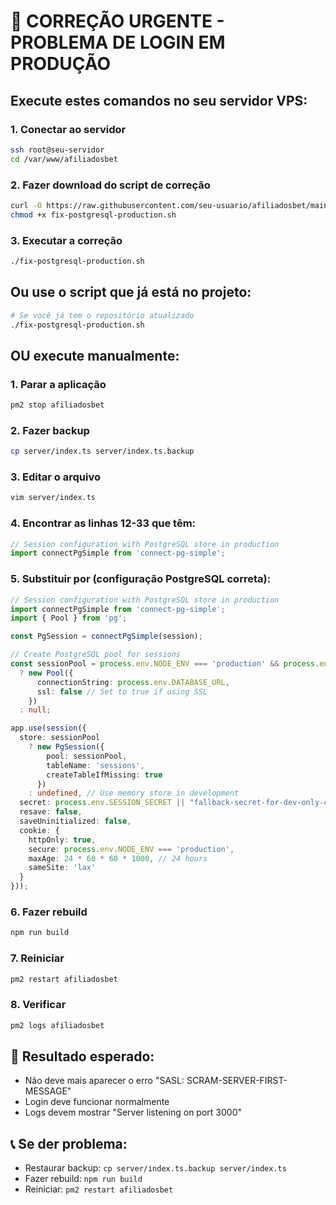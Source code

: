 # 🚨 CORREÇÃO URGENTE - PROBLEMA DE LOGIN EM PRODUÇÃO

## Execute estes comandos no seu servidor VPS:

### 1. Conectar ao servidor
```bash
ssh root@seu-servidor
cd /var/www/afiliadosbet
```

### 2. Fazer download do script de correção
```bash
curl -O https://raw.githubusercontent.com/seu-usuario/afiliadosbet/main/fix-postgresql-production.sh
chmod +x fix-postgresql-production.sh
```

### 3. Executar a correção
```bash
./fix-postgresql-production.sh
```

## Ou use o script que já está no projeto:
```bash
# Se você já tem o repositório atualizado
./fix-postgresql-production.sh
```

## OU execute manualmente:

### 1. Parar a aplicação
```bash
pm2 stop afiliadosbet
```

### 2. Fazer backup
```bash
cp server/index.ts server/index.ts.backup
```

### 3. Editar o arquivo
```bash
vim server/index.ts
```

### 4. Encontrar as linhas 12-33 que têm:
```typescript
// Session configuration with PostgreSQL store in production
import connectPgSimple from 'connect-pg-simple';
```

### 5. Substituir por (configuração PostgreSQL correta):
```typescript
// Session configuration with PostgreSQL store in production
import connectPgSimple from 'connect-pg-simple';
import { Pool } from 'pg';

const PgSession = connectPgSimple(session);

// Create PostgreSQL pool for sessions
const sessionPool = process.env.NODE_ENV === 'production' && process.env.DATABASE_URL
  ? new Pool({
      connectionString: process.env.DATABASE_URL,
      ssl: false // Set to true if using SSL
    })
  : null;

app.use(session({
  store: sessionPool 
    ? new PgSession({
        pool: sessionPool,
        tableName: 'sessions',
        createTableIfMissing: true
      })
    : undefined, // Use memory store in development
  secret: process.env.SESSION_SECRET || "fallback-secret-for-dev-only-change-in-production",
  resave: false,
  saveUninitialized: false,
  cookie: {
    httpOnly: true,
    secure: process.env.NODE_ENV === 'production',
    maxAge: 24 * 60 * 60 * 1000, // 24 hours
    sameSite: 'lax'
  }
}));
```

### 6. Fazer rebuild
```bash
npm run build
```

### 7. Reiniciar
```bash
pm2 restart afiliadosbet
```

### 8. Verificar
```bash
pm2 logs afiliadosbet
```

## 🎯 Resultado esperado:
- Não deve mais aparecer o erro "SASL: SCRAM-SERVER-FIRST-MESSAGE"
- Login deve funcionar normalmente
- Logs devem mostrar "Server listening on port 3000"

## 📞 Se der problema:
- Restaurar backup: `cp server/index.ts.backup server/index.ts`
- Fazer rebuild: `npm run build`
- Reiniciar: `pm2 restart afiliadosbet`